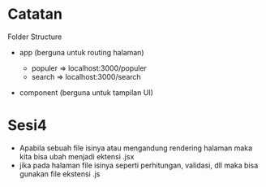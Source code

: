 # Catatan

Folder Structure 
  - app (berguna untuk routing halaman)
    - populer     => localhost:3000/populer
    - search      => localhost:3000/search

  - component (berguna untuk tampilan UI)


# Sesi4
  - Apabila sebuah file isinya atau mengandung rendering halaman maka kita bisa ubah menjadi ektensi .jsx
  - jika pada halaman file isinya seperti perhitungan, validasi, dll maka bisa gunakan file ekstensi .js
  